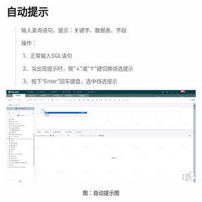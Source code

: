 # 自动提示

> 输入查询语句，提示：关键字、数据表、字段
>
> 操作：
>
> ​  1、正常输入SQL语句
>
> ​  2、当出现提示时，按“↓”或“↑”键切换待选提示
>
> ​  3、按下“Enter”回车键盘，选中待选提示

![](./img/hint1.png)
<center>图：自动提示图</center>
